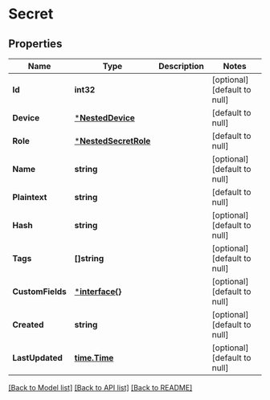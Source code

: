 # Secret

## Properties
Name | Type | Description | Notes
------------ | ------------- | ------------- | -------------
**Id** | **int32** |  | [optional] [default to null]
**Device** | [***NestedDevice**](NestedDevice.md) |  | [default to null]
**Role** | [***NestedSecretRole**](NestedSecretRole.md) |  | [default to null]
**Name** | **string** |  | [optional] [default to null]
**Plaintext** | **string** |  | [default to null]
**Hash** | **string** |  | [optional] [default to null]
**Tags** | **[]string** |  | [optional] [default to null]
**CustomFields** | [***interface{}**](interface{}.md) |  | [optional] [default to null]
**Created** | **string** |  | [optional] [default to null]
**LastUpdated** | [**time.Time**](time.Time.md) |  | [optional] [default to null]

[[Back to Model list]](../README.md#documentation-for-models) [[Back to API list]](../README.md#documentation-for-api-endpoints) [[Back to README]](../README.md)


